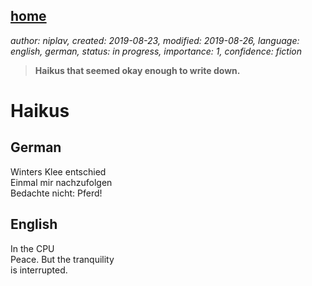 [home](./index.md)
------------------

*author: niplav, created: 2019-08-23, modified: 2019-08-26, language: english, german, status: in progress, importance: 1, confidence: fiction*

> __Haikus that seemed okay enough to write down.__

Haikus
======

<!--Check whether these really are haikus or some other, very similar style of poem.-->

German
------

Winters Klee entschied  
Einmal mir nachzufolgen  
Bedachte nicht: Pferd!

English
-------

In the CPU  
Peace. But the tranquility  
is interrupted.
